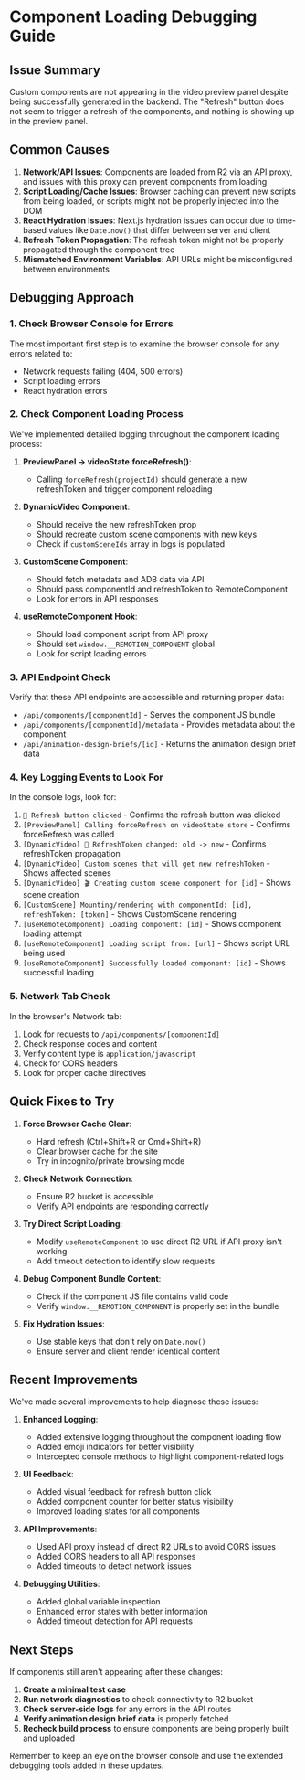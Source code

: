 # Component Loading Debugging Guide

## Issue Summary
Custom components are not appearing in the video preview panel despite being successfully generated in the backend. The "Refresh" button does not seem to trigger a refresh of the components, and nothing is showing up in the preview panel.

## Common Causes

1. **Network/API Issues**: Components are loaded from R2 via an API proxy, and issues with this proxy can prevent components from loading
2. **Script Loading/Cache Issues**: Browser caching can prevent new scripts from being loaded, or scripts might not be properly injected into the DOM
3. **React Hydration Issues**: Next.js hydration issues can occur due to time-based values like `Date.now()` that differ between server and client
4. **Refresh Token Propagation**: The refresh token might not be properly propagated through the component tree
5. **Mismatched Environment Variables**: API URLs might be misconfigured between environments

## Debugging Approach

### 1. Check Browser Console for Errors

The most important first step is to examine the browser console for any errors related to:
- Network requests failing (404, 500 errors)
- Script loading errors
- React hydration errors

### 2. Check Component Loading Process

We've implemented detailed logging throughout the component loading process:

1. **PreviewPanel → videoState.forceRefresh()**: 
   - Calling `forceRefresh(projectId)` should generate a new refreshToken and trigger component reloading

2. **DynamicVideo Component**:
   - Should receive the new refreshToken prop
   - Should recreate custom scene components with new keys
   - Check if `customSceneIds` array in logs is populated

3. **CustomScene Component**:
   - Should fetch metadata and ADB data via API
   - Should pass componentId and refreshToken to RemoteComponent
   - Look for errors in API responses

4. **useRemoteComponent Hook**:
   - Should load component script from API proxy
   - Should set `window.__REMOTION_COMPONENT` global
   - Look for script loading errors

### 3. API Endpoint Check

Verify that these API endpoints are accessible and returning proper data:

- `/api/components/[componentId]` - Serves the component JS bundle
- `/api/components/[componentId]/metadata` - Provides metadata about the component
- `/api/animation-design-briefs/[id]` - Returns the animation design brief data

### 4. Key Logging Events to Look For

In the console logs, look for:

1. `🔄 Refresh button clicked` - Confirms the refresh button was clicked
2. `[PreviewPanel] Calling forceRefresh on videoState store` - Confirms forceRefresh was called
3. `[DynamicVideo] 🔄 RefreshToken changed: old -> new` - Confirms refreshToken propagation
4. `[DynamicVideo] Custom scenes that will get new refreshToken` - Shows affected scenes
5. `[DynamicVideo] 🎬 Creating custom scene component for [id]` - Shows scene creation
6. `[CustomScene] Mounting/rendering with componentId: [id], refreshToken: [token]` - Shows CustomScene rendering
7. `[useRemoteComponent] Loading component: [id]` - Shows component loading attempt
8. `[useRemoteComponent] Loading script from: [url]` - Shows script URL being used
9. `[useRemoteComponent] Successfully loaded component: [id]` - Shows successful loading

### 5. Network Tab Check

In the browser's Network tab:
1. Look for requests to `/api/components/[componentId]`
2. Check response codes and content
3. Verify content type is `application/javascript`
4. Check for CORS headers
5. Look for proper cache directives

## Quick Fixes to Try

1. **Force Browser Cache Clear**:
   - Hard refresh (Ctrl+Shift+R or Cmd+Shift+R)
   - Clear browser cache for the site
   - Try in incognito/private browsing mode

2. **Check Network Connection**:
   - Ensure R2 bucket is accessible
   - Verify API endpoints are responding correctly

3. **Try Direct Script Loading**:
   - Modify `useRemoteComponent` to use direct R2 URL if API proxy isn't working
   - Add timeout detection to identify slow requests

4. **Debug Component Bundle Content**:
   - Check if the component JS file contains valid code
   - Verify `window.__REMOTION_COMPONENT` is properly set in the bundle

5. **Fix Hydration Issues**:
   - Use stable keys that don't rely on `Date.now()`
   - Ensure server and client render identical content

## Recent Improvements

We've made several improvements to help diagnose these issues:

1. **Enhanced Logging**:
   - Added extensive logging throughout the component loading flow
   - Added emoji indicators for better visibility
   - Intercepted console methods to highlight component-related logs

2. **UI Feedback**:
   - Added visual feedback for refresh button click
   - Added component counter for better status visibility
   - Improved loading states for all components

3. **API Improvements**:
   - Used API proxy instead of direct R2 URLs to avoid CORS issues
   - Added CORS headers to all API responses
   - Added timeouts to detect network issues

4. **Debugging Utilities**:
   - Added global variable inspection
   - Enhanced error states with better information
   - Added timeout detection for API requests

## Next Steps

If components still aren't appearing after these changes:

1. **Create a minimal test case**
2. **Run network diagnostics** to check connectivity to R2 bucket
3. **Check server-side logs** for any errors in the API routes
4. **Verify animation design brief data** is properly fetched
5. **Recheck build process** to ensure components are being properly built and uploaded

Remember to keep an eye on the browser console and use the extended debugging tools added in these updates. 